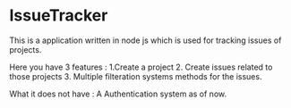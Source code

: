 # IssueTracker
This is a application written in node js which is used for tracking issues of projects.


Here you have 3 features : 
1.Create a project
2. Create issues related to those projects
3. Multiple filteration systems methods for the issues.

What it does not have : 
A Authentication system as of now. 
